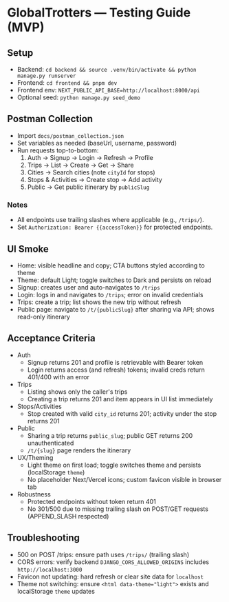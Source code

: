 # GlobalTrotters — Testing Guide (MVP)

## Setup
- Backend: `cd backend && source .venv/bin/activate && python manage.py runserver`
- Frontend: `cd frontend && pnpm dev`
- Frontend env: `NEXT_PUBLIC_API_BASE=http://localhost:8000/api`
- Optional seed: `python manage.py seed_demo`

## Postman Collection
- Import `docs/postman_collection.json`
- Set variables as needed (baseUrl, username, password)
- Run requests top-to-bottom:
  1) Auth → Signup → Login → Refresh → Profile
  2) Trips → List → Create → Get → Share
  3) Cities → Search cities (note `cityId` for stops)
  4) Stops & Activities → Create stop → Add activity
  5) Public → Get public itinerary by `publicSlug`

### Notes
- All endpoints use trailing slashes where applicable (e.g., `/trips/`).
- Set `Authorization: Bearer {{accessToken}}` for protected endpoints.

## UI Smoke
- Home: visible headline and copy; CTA buttons styled according to theme
- Theme: default Light; toggle switches to Dark and persists on reload
- Signup: creates user and auto-navigates to `/trips`
- Login: logs in and navigates to `/trips`; error on invalid credentials
- Trips: create a trip; list shows the new trip without refresh
- Public page: navigate to `/t/{publicSlug}` after sharing via API; shows read-only itinerary

## Acceptance Criteria
- Auth
  - Signup returns 201 and profile is retrievable with Bearer token
  - Login returns access (and refresh) tokens; invalid creds return 401/400 with an error
- Trips
  - Listing shows only the caller's trips
  - Creating a trip returns 201 and item appears in UI list immediately
- Stops/Activities
  - Stop created with valid `city_id` returns 201; activity under the stop returns 201
- Public
  - Sharing a trip returns `public_slug`; public GET returns 200 unauthenticated
  - `/t/{slug}` page renders the itinerary
- UX/Theming
  - Light theme on first load; toggle switches theme and persists (localStorage `theme`)
  - No placeholder Next/Vercel icons; custom favicon visible in browser tab
- Robustness
  - Protected endpoints without token return 401
  - No 301/500 due to missing trailing slash on POST/GET requests (APPEND_SLASH respected)

## Troubleshooting
- 500 on POST /trips: ensure path uses `/trips/` (trailing slash)
- CORS errors: verify backend `DJANGO_CORS_ALLOWED_ORIGINS` includes `http://localhost:3000`
- Favicon not updating: hard refresh or clear site data for `localhost`
- Theme not switching: ensure `<html data-theme="light">` exists and localStorage `theme` updates
